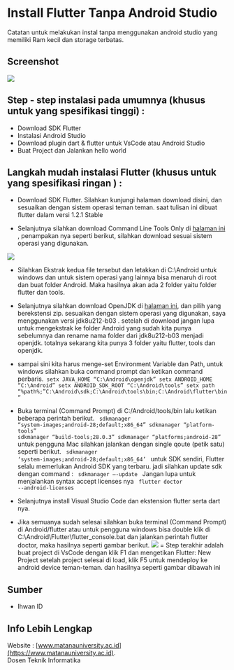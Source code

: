# Install Flutter Tanpa Android Studio 
Catatan untuk melakukan instal tanpa menggunakan android studio yang memiliki Ram kecil dan storage terbatas.

## Screenshot
<img src="https://upload.wikimedia.org/wikipedia/commons/1/17/Google-flutter-logo.png" border="0">

## Step - step instalasi pada umumnya  (khusus untuk yang spesifikasi tinggi) : 
- Download SDK Flutter
- Instalasi Android Studio
- Download plugin dart & flutter untuk VsCode atau Android Studio
- Buat Project dan Jalankan hello world

## Langkah mudah instalasi Flutter (khusus untuk yang spesifikasi ringan ) : 
- Download SDK Flutter.
  Silahkan kunjungi halaman download disini, dan sesuaikan dengan sistem operasi teman teman. saat tulisan ini dibuat flutter dalam    versi 1.2.1 Stable
 
 - Selanjutnya silahkan download Command Line Tools Only di <a href="https://developer.android.com/studio/#command-tools" > halaman ini </a>, penampakan nya seperti berikut, silahkan download sesuai sistem operasi yang digunakan.
 <img src="https://miro.medium.com/max/1347/1*PKF7u_7UwrmyUlBqX19iFw.png" />
 
 - Silahkan Ekstrak kedua file tersebut dan letakkan di C:\Android untuk windows dan untuk sistem operasi yang lainnya bisa menaruh di root dan buat folder Android. Maka hasilnya akan ada 2 folder yaitu folder flutter dan tools.
 
 - Selanjutnya silahkan download OpenJDK di <a href="https://github.com/AdoptOpenJDK/openjdk8-binaries/releases">halaman ini</a>, dan pilih yang berekstensi zip. sesuaikan dengan sistem operasi yang digunakan, saya menggunakan versi jdk8u212-b03 . setelah di download jangan lupa untuk mengekstrak ke folder Android yang sudah kita punya sebelumnya dan rename nama folder dari jdk8u212-b03 menjadi openjdk. totalnya sekarang kita punya 3 folder yaitu flutter, tools dan openjdk.
 
 - sampai sini kita harus menge-set Environment Variable dan Path, untuk windows silahkan buka command prompt dan ketikan   command perbaris.<code>  setx JAVA_HOME “C:\Android\openjdk” setx ANDROID_HOME “C:\Android” setx ANDROID_SDK_ROOT “C:\Android\tools” setx path “%path%;”C:\Android\sdk;C:\Android\tools\bin;C:\Android\flutter\bin” </code>
- Buka terminal (Command Prompt) di C:/Android/tools/bin lalu ketikan beberapa perintah berikut. <code> 
  sdkmanager “system-images;android-28;default;x86_64”
  sdkmanager “platform-tools”
  sdkmanager “build-tools;28.0.3”
  sdkmanager “platforms;android-28”
  </code>
  untuk pengguna Mac silahkan jalankan dengan single qoute (petik satu) seperti berikut.
  <code> sdkmanager ‘system-images;android-28;default;x86_64’ </code>
  untuk SDK sendiri, Flutter selalu memerlukan Android SDK yang terbaru. jadi silahkan update sdk dengan command :
  <code> sdkmanager —-update </code>
  Jangan lupa untuk menjalankan syntax accept licenses nya 
  <code> flutter doctor --android-licenses </code>
 -  Selanjutnya install Visual Studio Code dan ekstension flutter serta dart nya. 
 - Jika semuanya sudah selesai silahkan buka terminal (Command Prompt) di Android/flutter atau untuk pengguna windows bisa double klik di C:\Android\Flutter\flutter_console.bat dan jalankan perintah flutter doctor, maka hasilnya seperti gambar berikut. <img src="https://drive.google.com/open?id=1KdFB0BVwagQOEf710IFQlJAQW4J0JiHz" />
 = Step terakhir adalah buat project di VsCode dengan klik F1 dan mengetikan Flutter: New Project setelah project selesai di load, klik F5 untuk mendeploy ke android device teman-teman. dan hasilnya seperti gambar dibawah ini
 
 
## Sumber 
- Ihwan ID


## Info Lebih Lengkap
Website : [www.matanauniversity.ac.id](https://www.matanauniversity.ac.id).  
Dosen  Teknik Informatika

